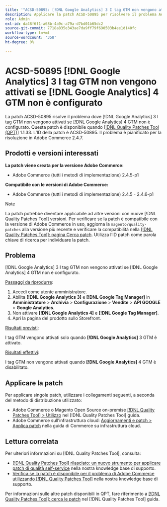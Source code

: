 ```yaml
---
title: '"ACSD-50895: [!DNL Google Analytics] 3 I tag GTM non vengono attivati se [!DNL Google Analytics] 4 GTM non è configurato'''
description: Applicare la patch ACSD-50895 per risolvere il problema Adobe Commerce in cui [!DNL Google Analytics] 3 I tag GTM non vengono attivati se [!DNL Google Analytics] 4 GTM non è configurato.
role: Admin
exl-id: da48f6f1-a68b-4a9c-a79a-d7bd01b65dc2
source-git-commit: 7718a835e343ae7da9ff79f690503b4ee1d140fc
workflow-type: tm+mt
source-wordcount: '358'
ht-degree: 0%

---
```


# ACSD-50895 [!DNL Google Analytics] 3 I tag GTM non vengono attivati se [!DNL Google Analytics] 4 GTM non è configurato

La patch ACSD-50895 risolve il problema dove [!DNL Google Analytics] 3 I tag GTM non vengono attivati se [!DNL Google Analytics] 4 GTM non è configurato. Questa patch è disponibile quando [[!DNL Quality Patches Tool (QPT)]](/help/announcements/adobe-commerce-announcements/magento-quality-patches-released-new-tool-to-self-serve-quality-patches.md) 1.1.33. L’ID della patch è ACSD-50895. Il problema è pianificato per la risoluzione in Adobe Commerce 2.4.7.

## Prodotti e versioni interessati

**La patch viene creata per la versione Adobe Commerce:**

* Adobe Commerce (tutti i metodi di implementazione) 2.4.5-p1

**Compatibile con le versioni di Adobe Commerce:**

* Adobe Commerce (tutti i metodi di implementazione) 2.4.5 - 2.4.6-p1

>[!NOTE]
>
>La patch potrebbe diventare applicabile ad altre versioni con nuove [!DNL Quality Patches Tool] versioni. Per verificare se la patch è compatibile con la versione di Adobe Commerce in uso, aggiorna la `magento/quality-patches` alla versione più recente e verificare la compatibilità nella [[!DNL Quality Patches Tool]: pagina Cerca patch](https://experienceleague.adobe.com/tools/commerce-quality-patches/index.html). Utilizza l’ID patch come parola chiave di ricerca per individuare la patch.

## Problema

[!DNL Google Analytics] 3 I tag GTM non vengono attivati se [!DNL Google Analytics] 4 GTM non è configurato.

<u>Passaggi da riprodurre</u>:

1. Accedi come utente amministratore.
1. Abilita **[!DNL Google Analytics 3]** e **[!DNL Google Tag Manager]** in **Amministratore** > **Archivia** > **Configurazione** > **Vendite** > **API GOOGLE** > **Google Analytics**.
1. Non attivare **[!DNL Google Analytics 4]** e **[!DNL Google Tag Manager]**.
1. Apri la pagina del prodotto sullo Storefront.

<u>Risultati previsti</u>:

I tag GTM vengono attivati solo quando **[!DNL Google Analytics]** 3 GTM è attivato.

<u>Risultati effettivi</u>:

I tag GTM non vengono attivati quando **[!DNL Google Analytics]** 4 GTM è disabilitato.

## Applicare la patch

Per applicare singole patch, utilizzare i collegamenti seguenti, a seconda del metodo di distribuzione utilizzato:

* Adobe Commerce o Magento Open Source on-premise [[!DNL Quality Patches Tool] > Utilizzo](https://experienceleague.adobe.com/docs/commerce-operations/tools/quality-patches-tool/usage.html) nel [!DNL Quality Patches Tool] guida.
* Adobe Commerce sull’infrastruttura cloud: [Aggiornamenti e patch > Applica patch](https://experienceleague.adobe.com/docs/commerce-cloud-service/user-guide/develop/upgrade/apply-patches.html) nella guida di Commerce su infrastruttura cloud.

## Lettura correlata

Per ulteriori informazioni su [!DNL Quality Patches Tool], consulta:

* [[!DNL Quality Patches Tool] rilasciato: un nuovo strumento per applicare patch di qualità self-service](/help/announcements/adobe-commerce-announcements/magento-quality-patches-released-new-tool-to-self-serve-quality-patches.md) nella nostra knowledge base di supporto.
* [Verifica se la patch è disponibile per il problema di Adobe Commerce utilizzando [!DNL Quality Patches Tool]](/help/support-tools/patches-available-in-qpt-tool/check-patch-for-magento-issue-with-magento-quality-patches.md) nella nostra knowledge base di supporto.

Per informazioni sulle altre patch disponibili in QPT, fare riferimento a [[!DNL Quality Patches Tool]: cerca le patch](https://experienceleague.adobe.com/tools/commerce-quality-patches/index.html) nel [!DNL Quality Patches Tool] guida.
